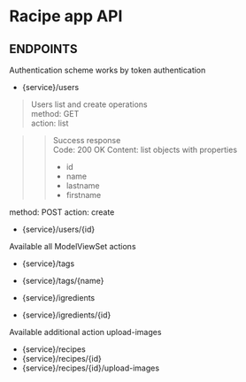 # Racipe app API

## ENDPOINTS
   
   Authentication scheme works by token authentication
   
   - {service}/users
  
   > Users list and create operations     
   > method: GET  
   > action: list  
    
  >> Success response  
   >> Code: 200 OK
   >> Content: list objects with properties  
   >> - id  
   >> - name
   >> - lastname
   >> - firstname
     
   method: POST
   action: create
    
   - {service}/users/{id}
   
   Available all ModelViewSet actions
   - {service}/tags
   - {service}/tags/{name}
   
   - {service}/igredients
   - {service}/igredients/{id}
   
   Available additional action upload-images
   - {service}/recipes
   - {service}/recipes/{id}
   - {service}/recipes/{id}/upload-images
   
    
    
    

